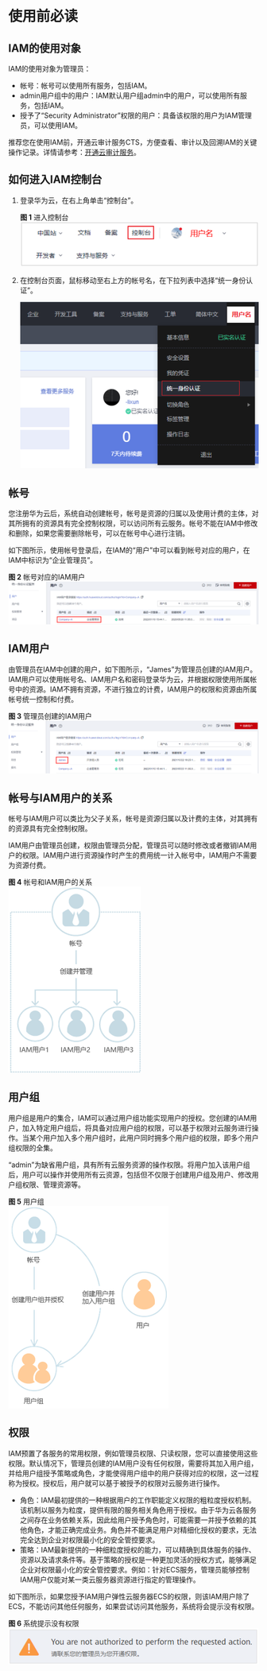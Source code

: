 # 使用前必读<a name="iam_01_0001"></a>

## IAM的使用对象<a name="section209491111991"></a>

IAM的使用对象为管理员：

-   帐号：帐号可以使用所有服务，包括IAM。
-   admin用户组中的用户：IAM默认用户组admin中的用户，可以使用所有服务，包括IAM。
-   授予了“Security Administrator”权限的用户：具备该权限的用户为IAM管理员，可以使用IAM。

推荐您在使用IAM前，开通云审计服务CTS，方便查看、审计以及回溯IAM的关键操作记录。详情请参考：[开通云审计服务](开通云审计服务.md)。

## 如何进入IAM控制台<a name="section83028213914"></a>

1.  登录华为云，在右上角单击“控制台”。

    **图 1**  进入控制台<a name="fig241235615462"></a>  
    ![](figures/进入控制台.png "进入控制台")

2.  在控制台页面，鼠标移动至右上方的帐号名，在下拉列表中选择“统一身份认证”。

    ![](figures/IAM入口中文.png)


## 帐号<a name="section570831416230"></a>

您注册华为云后，系统自动创建帐号，帐号是资源的归属以及使用计费的主体，对其所拥有的资源具有完全控制权限，可以访问所有云服务。帐号不能在IAM中修改和删除，如果您需要删除帐号，可以在帐号中心进行注销。

如下图所示，使用帐号登录后，在IAM的“用户”中可以看到帐号对应的用户，在IAM中标识为“企业管理员”。

**图 2**  帐号对应的IAM用户<a name="fig991114018447"></a>  
![](figures/帐号对应的IAM用户.png "帐号对应的IAM用户")

## IAM用户<a name="section108144194235"></a>

由管理员在IAM中创建的用户，如下图所示，“James”为管理员创建的IAM用户。IAM用户可以使用帐号名、IAM用户名和密码登录华为云，并根据权限使用所属帐号中的资源。IAM不拥有资源，不进行独立的计费，IAM用户的权限和资源由所属帐号统一控制和付费。

**图 3**  管理员创建的IAM用户<a name="fig6577154414483"></a>  
![](figures/管理员创建的IAM用户.png "管理员创建的IAM用户")

## 帐号与IAM用户的关系<a name="section1698071141212"></a>

帐号与IAM用户可以类比为父子关系，帐号是资源归属以及计费的主体，对其拥有的资源具有完全控制权限。

IAM用户由管理员创建，权限由管理员分配，管理员可以随时修改或者撤销IAM用户的权限。IAM用户进行资源操作时产生的费用统一计入帐号中，IAM用户不需要为资源付费。

**图 4**  帐号和IAM用户的关系<a name="fig102552011154915"></a>  
![](figures/帐号和IAM用户的关系.png "帐号和IAM用户的关系")

## 用户组<a name="section2291204184217"></a>

用户组是用户的集合，IAM可以通过用户组功能实现用户的授权。您创建的IAM用户，加入特定用户组后，将具备对应用户组的权限，可以基于权限对云服务进行操作。当某个用户加入多个用户组时，此用户同时拥多个用户组的权限，即多个用户组权限的全集。

“admin”为缺省用户组，具有所有云服务资源的操作权限。将用户加入该用户组后，用户可以操作并使用所有云资源，包括但不仅限于创建用户组及用户、修改用户组权限、管理资源等。

**图 5**  用户组<a name="fig8853114316494"></a>  
![](figures/用户组.png "用户组")

## 权限<a name="section144471784611"></a>

IAM预置了各服务的常用权限，例如管理员权限、只读权限，您可以直接使用这些权限。默认情况下，管理员创建的IAM用户没有任何权限，需要将其加入用户组，并给用户组授予策略或角色，才能使得用户组中的用户获得对应的权限，这一过程称为授权。授权后，用户就可以基于被授予的权限对云服务进行操作。

-   角色：IAM最初提供的一种根据用户的工作职能定义权限的粗粒度授权机制。该机制以服务为粒度，提供有限的服务相关角色用于授权。由于华为云各服务之间存在业务依赖关系，因此给用户授予角色时，可能需要一并授予依赖的其他角色，才能正确完成业务。角色并不能满足用户对精细化授权的要求，无法完全达到企业对权限最小化的安全管控要求。
-   策略：IAM最新提供的一种细粒度授权的能力，可以精确到具体服务的操作、资源以及请求条件等。基于策略的授权是一种更加灵活的授权方式，能够满足企业对权限最小化的安全管控要求。例如：针对ECS服务，管理员能够控制IAM用户仅能对某一类云服务器资源进行指定的管理操作。

如下图所示，如果您授予IAM用户弹性云服务器ECS的权限，则该IAM用户除了ECS，不能访问其他任何服务，如果尝试访问其他服务，系统将会提示没有权限。

**图 6**  系统提示没有权限<a name="fig67011825012"></a>  
![](figures/系统提示没有权限.png "系统提示没有权限")

